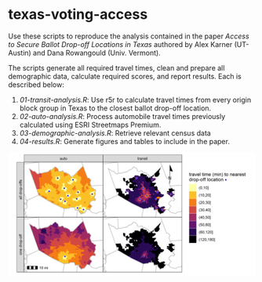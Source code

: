 # texas-voting-access

Use these scripts to reproduce the analysis contained in the paper *Access to Secure Ballot Drop-off Locations in Texas* authored by Alex Karner (UT-Austin) and Dana Rowangould (Univ. Vermont). 

The scripts generate all required travel times, clean and prepare all demographic data, calculate required scores, and report results. Each is described below:
1. *01-transit-analysis.R*: Use r5r to calculate travel times from every origin block group in Texas to the closest ballot drop-off location. 
2. *02-auto-analysis.R*: Process automobile travel times previously calculated using ESRI Streetmaps Premium. 
3. *03-demographic-analysis.R*: Retrieve relevant census data 
4. *04-results.R*: Generate figures and tables to include in the paper. 

![Harris County results](/output/Fig1_HarrisTimes.png)